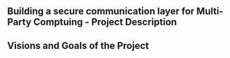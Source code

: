 ## Building a secure communication layer for Multi-Party Comptuing - Project Description

## Visions and Goals of the Project
